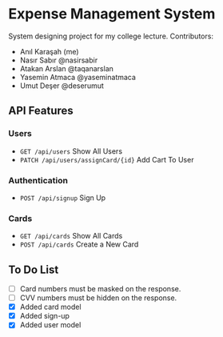 # Expense Management System
System designing project for my college lecture.
Contributors: 
- Anıl Karaşah (me)
- Nasır Sabır @nasirsabir
- Atakan Arslan @taqanarslan
- Yasemin Atmaca @yaseminatmaca
- Umut Deşer @deserumut

## API Features

### Users
- `GET /api/users` Show All Users
- `PATCH /api/users/assignCard/{id}` Add Cart To User

### Authentication
- `POST /api/signup` Sign Up

### Cards
- `GET /api/cards` Show All Cards
- `POST /api/cards` Create a New Card

## To Do List

- [ ] Card numbers must be masked on the response.
- [ ] CVV numbers must be hidden on the response.
- [x] Added card model
- [x] Added sign-up
- [x] Added user model
